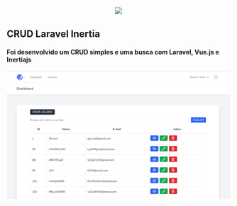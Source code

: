 <p align="center">
    <a href="https://hidden1.zentica-global.com/wp-content/uploads/2021/03/Tutoriel-Laravel-Inertia-Js-CRUD.png" target="_blank">
        <img src="https://hidden1.zentica-global.com/wp-content/uploads/2021/03/Tutoriel-Laravel-Inertia-Js-CRUD.png" width="400">
    </a>
</p>

## CRUD Laravel Inertia

#### Foi desenvolvido um CRUD simples e uma busca com Laravel, Vue.js e Inertiajs

<p align="center">
    <a href="https://github.com/GiovaniAlves/crud-laravel-inertia/blob/master/public/img/crud.png?raw=true" target="_blank">
        <img src="https://github.com/GiovaniAlves/crud-laravel-inertia/blob/master/public/img/crud.png?raw=true" width="1000">
    </a>
</p>

